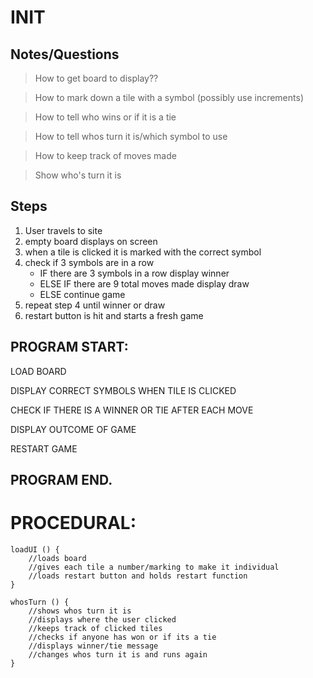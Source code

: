 <!-- 
MoSCow

Must have:
1. 2 spots for players
2. Places to put "X" and "O"
3. Board to display it all
4. Restart button

Should have:
1. Place to keep score
2. Show which players turn it is

Could have:
1. Pick which symbol you start with
-->

# INIT 

## Notes/Questions

>How to get board to display??

>How to mark down a tile with a symbol (possibly use increments)

>How to tell who wins or if it is a tie

>How to tell whos turn it is/which symbol to use

>How to keep track of moves made

>Show who's turn it is

## Steps
1. User travels to site
2. empty board displays on screen
3. when a tile is clicked it is marked with the correct symbol
4. check if 3 symbols are in a row
    * IF there are 3 symbols in a row display winner
    * ELSE IF there are 9 total moves made display draw
    * ELSE continue game
5. repeat step 4 until winner or draw
6. restart button is hit and starts a fresh game

## PROGRAM START:
LOAD BOARD

DISPLAY CORRECT SYMBOLS WHEN TILE IS CLICKED

CHECK IF THERE IS A WINNER OR TIE AFTER EACH MOVE

DISPLAY OUTCOME OF GAME

RESTART GAME
## PROGRAM END.

# PROCEDURAL:
```
loadUI () {
    //loads board
    //gives each tile a number/marking to make it individual
    //loads restart button and holds restart function
}

whosTurn () {
    //shows whos turn it is
    //displays where the user clicked
    //keeps track of clicked tiles
    //checks if anyone has won or if its a tie
    //displays winner/tie message
    //changes whos turn it is and runs again
}